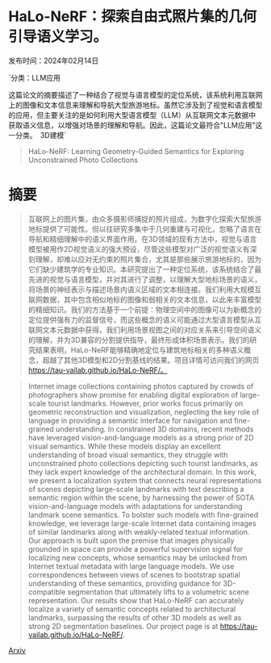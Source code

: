 # HaLo-NeRF：探索自由式照片集的几何引导语义学习。

发布时间：2024年02月14日

`分类：LLM应用

这篇论文的摘要描述了一种结合了视觉与语言模型的定位系统，该系统利用互联网上的图像和文本信息来理解和导航大型旅游地标。虽然它涉及到了视觉和语言模型的应用，但主要关注的是如何利用大型语言模型（LLM）从互联网文本元数据中获取语义信息，以增强对场景的理解和导航。因此，这篇论文最符合"LLM应用"这一分类。` `3D建模`

> HaLo-NeRF: Learning Geometry-Guided Semantics for Exploring Unconstrained Photo Collections

# 摘要

> 互联网上的图片集，由众多摄影师捕捉的照片组成，为数字化探索大型旅游地标提供了可能性。但以往研究多集中于几何重建与可视化，忽略了语言在导航和精细理解中的语义界面作用。在3D领域的现有方法中，视觉与语言模型被用作2D视觉语义的强大预设，尽管这些模型对广泛的视觉语义有深刻理解，却难以应对无约束的照片集合，尤其是那些展示旅游地标的，因为它们缺少建筑学的专业知识。本研究提出了一种定位系统，该系统结合了最先进的视觉与语言模型，并对其进行了调整，以理解大型地标场景的语义，将场景的神经表示与描述场景内语义区域的文本相连接。我们利用大规模互联网数据，其中包含相似地标的图像和弱相关的文本信息，以此来丰富模型的精细知识。我们的方法基于一个前提：物理空间中的图像可以为新概念的定位提供强有力的监督信号，而这些概念的语义可能通过大型语言模型从互联网文本元数据中获得。我们利用场景视图之间的对应关系来引导空间语义的理解，并为3D兼容的分割提供指导，最终形成体积场景表示。我们的研究结果表明，HaLo-NeRF能够精确地定位与建筑地标相关的多种语义概念，超越了其他3D模型和2D分割基线的结果。项目详情可访问我们的网页 https://tau-vailab.github.io/HaLo-NeRF/。

> Internet image collections containing photos captured by crowds of photographers show promise for enabling digital exploration of large-scale tourist landmarks. However, prior works focus primarily on geometric reconstruction and visualization, neglecting the key role of language in providing a semantic interface for navigation and fine-grained understanding. In constrained 3D domains, recent methods have leveraged vision-and-language models as a strong prior of 2D visual semantics. While these models display an excellent understanding of broad visual semantics, they struggle with unconstrained photo collections depicting such tourist landmarks, as they lack expert knowledge of the architectural domain. In this work, we present a localization system that connects neural representations of scenes depicting large-scale landmarks with text describing a semantic region within the scene, by harnessing the power of SOTA vision-and-language models with adaptations for understanding landmark scene semantics. To bolster such models with fine-grained knowledge, we leverage large-scale Internet data containing images of similar landmarks along with weakly-related textual information. Our approach is built upon the premise that images physically grounded in space can provide a powerful supervision signal for localizing new concepts, whose semantics may be unlocked from Internet textual metadata with large language models. We use correspondences between views of scenes to bootstrap spatial understanding of these semantics, providing guidance for 3D-compatible segmentation that ultimately lifts to a volumetric scene representation. Our results show that HaLo-NeRF can accurately localize a variety of semantic concepts related to architectural landmarks, surpassing the results of other 3D models as well as strong 2D segmentation baselines. Our project page is at https://tau-vailab.github.io/HaLo-NeRF/.

[Arxiv](https://arxiv.org/abs/2404.16845)